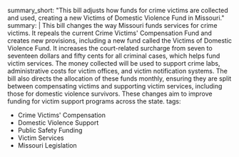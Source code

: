 summary_short: "This bill adjusts how funds for crime victims are collected and used, creating a new Victims of Domestic Violence Fund in Missouri."
summary: |
  This bill changes the way Missouri funds services for crime victims. It repeals the current Crime Victims' Compensation Fund and creates new provisions, including a new fund called the Victims of Domestic Violence Fund. It increases the court-related surcharge from seven to seventeen dollars and fifty cents for all criminal cases, which helps fund victim services. The money collected will be used to support crime labs, administrative costs for victim offices, and victim notification systems. The bill also directs the allocation of these funds monthly, ensuring they are split between compensating victims and supporting victim services, including those for domestic violence survivors. These changes aim to improve funding for victim support programs across the state.
tags:
  - Crime Victims' Compensation
  - Domestic Violence Support
  - Public Safety Funding
  - Victim Services
  - Missouri Legislation
